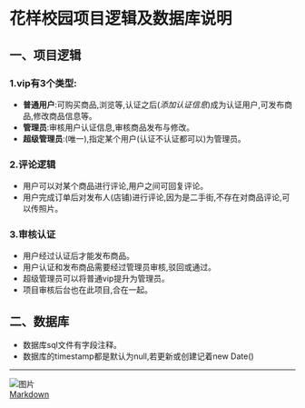 # 花样校园项目逻辑及数据库说明  
## 一、项目逻辑  
### 1.vip有3个类型:  
* **普通用户**:可购买商品,浏览等,认证之后(*添加认证信息*)成为认证用户,可发布商品,修改商品信息等。  
* **管理员**:审核用户认证信息,审核商品发布与修改。  
* **超级管理员**:(唯一),指定某个用户(认证不认证都可以)为管理员。  
### 2.评论逻辑  
* 用户可以对某个商品进行评论,用户之间可回复评论。
* 用户完成订单后对发布人(店铺)进行评论,因为是二手街,不存在对商品评论,可以传照片。
### 3.审核认证  
* 用户经过认证后才能发布商品。
* 用户认证和发布商品需要经过管理员审核,驳回或通过。
* 超级管理员可以将普通vip提升为管理员。
* 项目审核后台也在此项目,合在一起。
## 二、数据库  
* 数据库sql文件有字段注释。
* 数据库的timestamp都是默认为null,若更新或创建记着new Date()
---
 ![图片](https://avatars1.githubusercontent.com/u/19592001?v=3&s=40)  
 [Markdown](http://blog.csdn.net/zhaokaiqiang1992/article/details/41349819)  
 